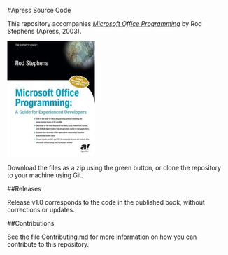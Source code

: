 #Apress Source Code

This repository accompanies [*Microsoft Office Programming*](http://www.apress.com/9781590591215) by Rod Stephens (Apress, 2003).

![Cover image](9781590591215.jpg)

Download the files as a zip using the green button, or clone the repository to your machine using Git.

##Releases

Release v1.0 corresponds to the code in the published book, without corrections or updates.

##Contributions

See the file Contributing.md for more information on how you can contribute to this repository.

